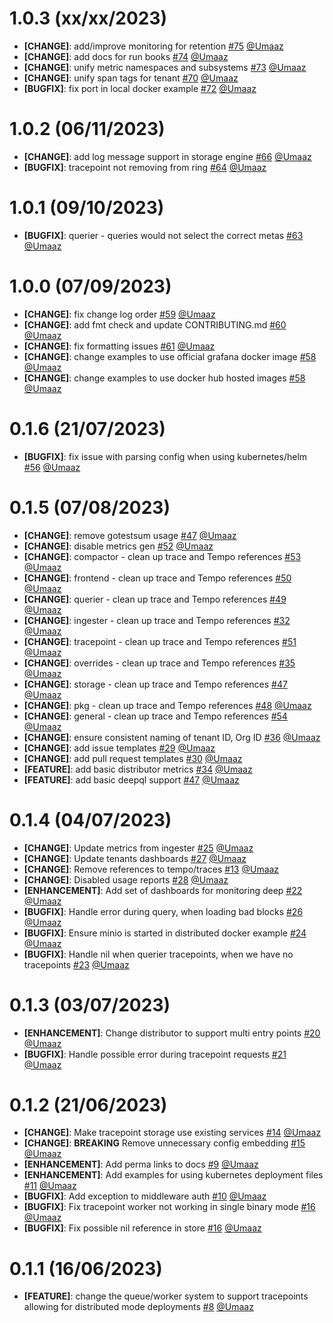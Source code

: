 <!-- 1.0.3 START -->
# 1.0.3 (xx/xx/2023)
- **[CHANGE]**: add/improve monitoring for retention [#75](https://github.com/intergral/deep/pull/75) [@Umaaz](https://github.com/Umaaz)
- **[CHANGE]**: add docs for run books [#74](https://github.com/intergral/deep/pull/74) [@Umaaz](https://github.com/Umaaz)
- **[CHANGE]**: unify metric namespaces and subsystems [#73](https://github.com/intergral/deep/pull/73) [@Umaaz](https://github.com/Umaaz)
- **[CHANGE]**: unify span tags for tenant [#70](https://github.com/intergral/deep/pull/70) [@Umaaz](https://github.com/Umaaz)
- **[BUGFIX]**: fix port in local docker example [#72](https://github.com/intergral/deep/pull/72) [@Umaaz](https://github.com/Umaaz)
<!-- 1.0.3 END -->

<!-- 1.0.2 START -->
# 1.0.2 (06/11/2023)
- **[CHANGE]**: add log message support in storage engine [#66](https://github.com/intergral/deep/pull/66) [@Umaaz](https://github.com/Umaaz)
- **[BUGFIX]**: tracepoint not removing from ring [#64](https://github.com/intergral/deep/pull/64) [@Umaaz](https://github.com/Umaaz)
<!-- 1.0.2 END -->

<!-- 1.0.1 START -->
# 1.0.1 (09/10/2023)
- **[BUGFIX]**: querier - queries would not select the correct metas [#63](https://github.com/intergral/deep/pull/63) [@Umaaz](https://github.com/Umaaz)

<!-- 1.0.1 END -->

<!-- 1.0.0 START -->
# 1.0.0 (07/09/2023)
- **[CHANGE]**: fix change log order  [#59](https://github.com/intergral/deep/pull/59) [@Umaaz](https://github.com/Umaaz)
- **[CHANGE]**: add fmt check and update CONTRIBUTING.md  [#60](https://github.com/intergral/deep/pull/60) [@Umaaz](https://github.com/Umaaz)
- **[CHANGE]**: fix formatting issues [#61](https://github.com/intergral/deep/pull/61) [@Umaaz](https://github.com/Umaaz)
- **[CHANGE]**: change examples to use official grafana docker image [#58](https://github.com/intergral/deep/pull/58) [@Umaaz](https://github.com/Umaaz)
- **[CHANGE]**: change examples to use docker hub hosted images [#58](https://github.com/intergral/deep/pull/58) [@Umaaz](https://github.com/Umaaz)
<!-- 1.0.0 END -->

<!-- 0.1.6 START -->
# 0.1.6 (21/07/2023)
- **[BUGFIX]**: fix issue with parsing config when using kubernetes/helm [#56](https://github.com/intergral/deep/pull/56) [@Umaaz](https://github.com/Umaaz)

<!-- 0.1.6 END -->

<!-- 0.1.6 START -->
# 0.1.5 (07/08/2023)

- **[CHANGE]**: remove gotestsum usage [#47](https://github.com/intergral/deep/pull/47) [@Umaaz](https://github.com/Umaaz)
- **[CHANGE]**: disable metrics gen [#52](https://github.com/intergral/deep/pull/52) [@Umaaz](https://github.com/Umaaz)
- **[CHANGE]**: compactor - clean up trace and Tempo references [#53](https://github.com/intergral/deep/pull/53) [@Umaaz](https://github.com/Umaaz)
- **[CHANGE]**: frontend - clean up trace and Tempo references [#50](https://github.com/intergral/deep/pull/50) [@Umaaz](https://github.com/Umaaz)
- **[CHANGE]**: querier - clean up trace and Tempo references [#49](https://github.com/intergral/deep/pull/49) [@Umaaz](https://github.com/Umaaz)
- **[CHANGE]**: ingester - clean up trace and Tempo references [#32](https://github.com/intergral/deep/pull/32) [@Umaaz](https://github.com/Umaaz)
- **[CHANGE]**: tracepoint - clean up trace and Tempo references [#51](https://github.com/intergral/deep/pull/51) [@Umaaz](https://github.com/Umaaz)
- **[CHANGE]**: overrides - clean up trace and Tempo references [#35](https://github.com/intergral/deep/pull/35) [@Umaaz](https://github.com/Umaaz)
- **[CHANGE]**: storage - clean up trace and Tempo references [#47](https://github.com/intergral/deep/pull/47) [@Umaaz](https://github.com/Umaaz)
- **[CHANGE]**: pkg - clean up trace and Tempo references [#48](https://github.com/intergral/deep/pull/48) [@Umaaz](https://github.com/Umaaz)
- **[CHANGE]**: general - clean up trace and Tempo references [#54](https://github.com/intergral/deep/pull/54) [@Umaaz](https://github.com/Umaaz)
- **[CHANGE]**: ensure consistent naming of tenant ID, Org ID [#36](https://github.com/intergral/deep/pull/36) [@Umaaz](https://github.com/Umaaz)
- **[CHANGE]**: add issue templates [#29](https://github.com/intergral/deep/pull/29) [@Umaaz](https://github.com/Umaaz)
- **[CHANGE]**: add pull request templates [#30](https://github.com/intergral/deep/pull/30) [@Umaaz](https://github.com/Umaaz)
- **[FEATURE]**: add basic distributor metrics [#34](https://github.com/intergral/deep/pull/34) [@Umaaz](https://github.com/Umaaz)
- **[FEATURE]**: add basic deepql support [#47](https://github.com/intergral/deep/pull/47) [@Umaaz](https://github.com/Umaaz)
<!-- 0.1.5 END -->

<!-- 0.1.4 START -->
# 0.1.4 (04/07/2023)

- **[CHANGE]**: Update metrics from ingester [#25](https://github.com/intergral/deep/pull/25) [@Umaaz](https://github.com/Umaaz)
- **[CHANGE]**: Update tenants dashboards [#27](https://github.com/intergral/deep/pull/27) [@Umaaz](https://github.com/Umaaz)
- **[CHANGE]**: Remove references to tempo/traces [#13](https://github.com/intergral/deep/pull/13) [@Umaaz](https://github.com/Umaaz)
- **[CHANGE]**: Disabled usage reports [#28](https://github.com/intergral/deep/pull/28) [@Umaaz](https://github.com/Umaaz)
- **[ENHANCEMENT]**: Add set of dashboards for monitoring deep [#22](https://github.com/intergral/deep/pull/22) [@Umaaz](https://github.com/Umaaz)
- **[BUGFIX]**: Handle error during query, when loading bad blocks [#26](https://github.com/intergral/deep/pull/26) [@Umaaz](https://github.com/Umaaz)
- **[BUGFIX]**: Ensure minio is started in distributed docker example [#24](https://github.com/intergral/deep/pull/24) [@Umaaz](https://github.com/Umaaz)
- **[BUGFIX]**: Handle nil when querier tracepoints, when we have no tracepoints [#23](https://github.com/intergral/deep/pull/23) [@Umaaz](https://github.com/Umaaz)
<!-- 0.1.4 END -->

<!-- 0.1.3 START -->
# 0.1.3 (03/07/2023)

- **[ENHANCEMENT]**: Change distributor to support multi entry points [#20](https://github.com/intergral/deep/pull/20) [@Umaaz](https://github.com/Umaaz)
- **[BUGFIX]**: Handle possible error during tracepoint requests [#21](https://github.com/intergral/deep/pull/21) [@Umaaz](https://github.com/Umaaz)
<!-- 0.1.3 END -->

<!-- 0.1.2 START -->
# 0.1.2 (21/06/2023)

- **[CHANGE]**: Make tracepoint storage use existing services [#14](https://github.com/intergral/deep/pull/14) [@Umaaz](https://github.com/Umaaz)
- **[CHANGE]**: **BREAKING** Remove unnecessary config embedding [#15](https://github.com/intergral/deep/pull/15) [@Umaaz](https://github.com/Umaaz)
- **[ENHANCEMENT]**: Add perma links to docs [#9](https://github.com/intergral/deep/pull/9) [@Umaaz](https://github.com/Umaaz)
- **[ENHANCEMENT]**: Add examples for using kubernetes deployment files [#11](https://github.com/intergral/deep/pull/11) [@Umaaz](https://github.com/Umaaz)
- **[BUGFIX]**: Add exception to middleware auth [#10](https://github.com/intergral/deep/pull/10) [@Umaaz](https://github.com/Umaaz)
- **[BUGFIX]**: Fix tracepoint worker not working in single binary mode [#16](https://github.com/intergral/deep/pull/16) [@Umaaz](https://github.com/Umaaz)
- **[BUGFIX]**: Fix possible nil reference in store [#16](https://github.com/intergral/deep/pull/16) [@Umaaz](https://github.com/Umaaz)
<!-- 0.1.2 END -->

<!-- 0.1.1 START -->
# 0.1.1 (16/06/2023)

- **[FEATURE]**: change the queue/worker system to support tracepoints allowing for distributed mode deployments [#8](https://github.com/intergral/deep/pull/8) [@Umaaz](https://github.com/Umaaz)
<!-- 0.1.1 END -->

<!-- Template START
# 0.1.1 (16/06/2023)

- **[CHANGE]**: description [#PRid](https://github.com/intergral/deep/pull/8) [@user](https://github.com/)
- **[FEATURE]**: description [#PRid](https://github.com/intergral/deep/pull/) [@user](https://github.com/)
- **[ENHANCEMENT]**: description [#PRid](https://github.com/intergral/deep/pull/) [@user](https://github.com/)
- **[BUGFIX]**: description [#PRid](https://github.com/intergral/deep/pull/) [@user](https://github.com/)
Template END -->
